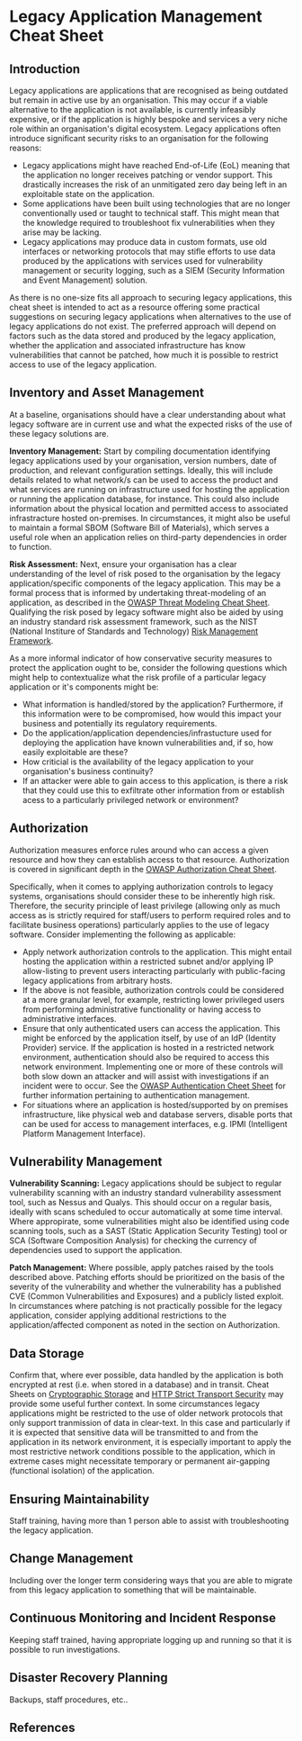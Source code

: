 # Legacy Application Management Cheat Sheet

## Introduction

Legacy applications are applications that are recognised as being outdated but remain in active use by an organisation. This may occur if a viable alternative to the application is not available, is currently infeasibly expensive, or if the application is highly bespoke and services a very niche role within an organisation's digital ecosystem. Legacy applications often introduce significant security risks to an organisation for the following reasons:

- Legacy applications might have reached End-of-Life (EoL) meaning that the application no longer receives patching or vendor support. This drastically increases the risk of an unmitigated zero day being left in an exploitable state on the application.
- Some applications have been built using technologies that are no longer conventionally used or taught to technical staff. This might mean that the knowledge required to troubleshoot fix vulnerabilities when they arise may be lacking.
- Legacy applications may produce data in custom formats, use old interfaces or networking protocols that may stifle efforts to use data produced by the applications with services used for vulnerability management or security logging, such as a SIEM (Security Information and Event Management) solution.

As there is no one-size fits all approach to securing legacy applications, this cheat sheet is intended to act as a resource offering some practical suggestions on securing legacy applications when alternatives to the use of legacy applications do not exist. The preferred approach will depend on factors such as the data stored and produced by the legacy application, whether the application and associated infrastructure has know vulnerabilities that cannot be patched, how much it is possible to restrict access to use of the legacy application.

## Inventory and Asset Management

At a baseline, organisations should have a clear understanding about what legacy software are in current use and what the expected risks of the use of these legacy solutions are.

**Inventory Management:** Start by compiling documentation identifying legacy applications used by your organisation, version numbers, date of production, and relevant configuration settings. Ideally, this will include details related to what network/s can be used to access the product and what services are running on infrastructure used for hosting the application or running the application database, for instance. This could also include information about the physical location and permitted access to associated infrastracture hosted on-premises. In circumstances, it might also be useful to maintain a formal SBOM (Software Bill of Materials), which serves a useful role when an application relies on third-party dependencies in order to function.

**Risk Assessment:** Next, ensure your organisation has a clear understanding of the level of risk posed to the organisation by the legacy application/specific components of the legacy application. This may be a formal process that is informed by undertaking threat-modeling of an application, as described in the [OWASP Threat Modeling Cheat Sheet](/cheatsheets/Threat_Modeling_Cheat_Sheet.md). Qualifying the risk posed by legacy software might also be aided by using an industry standard risk assessment framework, such as the NIST (National Institure of Standards and Technology) [Risk Management Framework](https://csrc.nist.gov/Projects/risk-management).

As a more informal indicator of how conservative security measures to protect the application ought to be, consider the following questions which might help to contextualize what the risk profile of a particular legacy application or it's components might be:

- What information is handled/stored by the application? Furthermore, if this information were to be compromised, how would this impact your business and potentially its regulatory requirements.
- Do the application/application dependencies/infrastucture used for deploying the application have known vulnerabilities and, if so, how easily exploitable are these?
- How criticial is the availability of the legacy application to your organisation's business continuity?
- If an attacker were able to gain access to this application, is there a risk that they could use this to exfiltrate other information from or establish acess to a particularly privileged network or environment?

## Authorization

Authorization measures enforce rules around who can access a given resource and how they can establish access to that resource. Authorization is covered in significant depth in the [OWASP Authorization Cheat Sheet](/cheatsheets/Authorization_Cheat_Sheet.md).

Specifically, when it comes to applying authorization controls to legacy systems, organisations should consider these to be inherently high risk. Therefore, the security principle of least privilege (allowing only as much access as is strictly required for staff/users to perform required roles and to facilitate business operations) particularly applies to the use of legacy software. Consider implementing the following as applicable:

- Apply network authorization controls to the application. This might entail hosting the application within a restricted subnet and/or applying IP allow-listing to prevent users interacting particularly with public-facing legacy applications from arbitrary hosts.
- If the above is not feasible, authorization controls could be considered at a more granular level, for example, restricting lower privileged users from performing administrative functionality or having access to administrative interfaces.
- Ensure that only authenticated users can access the application. This might be enforced by the application itself, by use of an IdP (Identity Provider) service. If the application is hosted in a restricted network environment, authentication should also be required to access this network environment. Implementing one or more of these controls will both slow down an attacker and will assist with investigations if an incident were to occur. See the [OWASP Authentication Cheet Sheet](/cheatsheets/Authentication_Cheat_Sheet.md) for further information pertaining to authentication management.
- For situations where an application is hosted/supported by on premises infrastructure, like physical web and database servers, disable ports that can be used for access to management interfaces, e.g. IPMI (Intelligent Platform Management Interface).

## Vulnerability Management

**Vulnerability Scanning:** Legacy applications should be subject to regular vulnerability scanning with an industry standard vulnerability assessment tool, such as Nessus and Qualys. This should occur on a regular basis, ideally with scans scheduled to occur automatically at some time interval. Where appropirate, some vulnerabilities might also be identified using code scanning tools, such as a SAST (Static Application Security Testing) tool or SCA (Software Composition Analysis) for checking the currency of dependencies used to support the application.

**Patch Management:** Where possible, apply patches raised by the tools described above. Patching efforts should be prioritized on the basis of the severity of the vulnerability and whether the vulnerability has a published CVE (Common Vulnerabilities and Exposures) and a publicly listed exploit. In circumstances where patching is not practically possible for the legacy application, consider applying additional restrictions to the application/affected component as noted in the section on Authorization.

## Data Storage

Confirm that, where ever possible, data handled by the application is both encrypted at rest (i.e. when stored in a database) and in transit. Cheat Sheets on [Cryptographic Storage](/cheatsheets/Cryptographic_Storage_Cheat_Sheet.md) and [HTTP Strict Transport Security](/cheatsheets/HTTP_Strict_Transport_Security_Cheat_Sheet.md) may provide some useful further context. In some circumstances legacy applications might be restricted to the use of older network protocols that only support tranmission of data in clear-text. In this case and particularly if it is expected that sensitive data will be transmitted to and from the application in its network environment, it is especially important to apply the most restrictive network conditions possible to the application, which in extreme cases might necessitate temporary or permanent air-gapping (functional isolation) of the application.

## Ensuring Maintainability

Staff training, having more than 1 person able to assist with troubleshooting the legacy application.

## Change Management

Including over the longer term considering ways that you are able to migrate from this legacy application to something that will be maintainable. 

## Continuous Monitoring and Incident Response

Keeping staff trained, having appropriate logging up and running so that it is possible to run investigations.

## Disaster Recovery Planning

Backups, staff procedures, etc..

## References
